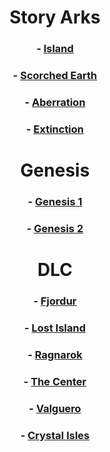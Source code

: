 <div align="center">

# Story Arks

### - [Island](Island.md)

### - [Scorched Earth](Scorched-Earth.md)

### - [Aberration](Aberration.md)

### - [Extinction](Extinction.md)

# Genesis

### - [Genesis 1](Genesis1.md)

### - [Genesis 2](Genesis2.md)

# DLC

### - [Fjordur](Fjordur.md)

### - [Lost Island](Lost-Island.md)

### - [Ragnarok](Ragnarok.md)

### - [The Center](TheCenter.md)

### - [Valguero](Valguero.md)

### - [Crystal Isles](Crystal-Isles.md)

</div>


